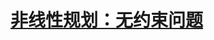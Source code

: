 <link rel='stylesheet' href='../../../style/index.css'>
<script src='../../../style/index.js'></script>

# [非线性规划：无约束问题](../index.html)
